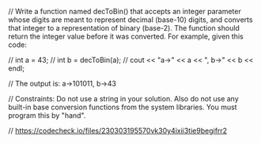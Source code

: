 // Write a function named decToBin() that accepts an integer parameter whose digits are meant to represent decimal (base-10) digits, and converts that integer to a representation of binary (base-2). The function should return the integer value before it was converted. For example, given this code:

// int a = 43;
// int b = decToBin(a);
// cout << "a->" << a << ", b->" << b << endl;

// The output is: a->101011, b->43

// Constraints: Do not use a string in your solution. Also do not use any built-in base conversion functions from the system libraries. You must program this by "hand".

// https://codecheck.io/files/230303195570vk30y4ixii3tie9begifrr2